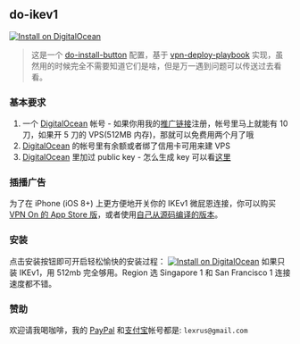 ## do-ikev1

[![Install on DigitalOcean](http://installer.71m.us/button.svg)](http://installer.71m.us/install?url=https://github.com/lexrus/do-ikev1)

> 这是一个 [do-install-button](https://github.com/seven1m/do-install-button) 配置，基于 [vpn-deploy-playbook](https://github.com/lexrus/vpn-deploy-playbook) 实现，虽然用的时候完全不需要知道它们是啥，但是万一遇到问题可以传送过去看看。

### 基本要求

1. 一个 [DigitalOcean] 帐号 - 如果你用我的[推广链接](https://www.digitalocean.com/?refcode=3eb5cf371fc9)注册，帐号里马上就能有 10 刀，如果开 5 刀的 VPS(512MB 内存)，那就可以免费用两个月了哦
2. [DigitalOcean] 的帐号里有余额或者绑了信用卡可用来建 VPS
3. [DigitalOcean] 里加过 public key - 怎么生成 key 可以看[这里](https://gitcafe.com/GitCafe/Help/wiki/如何安装和设置-Git#2创建-ssh-秘钥)

[DigitalOcean]: https://www.digitalocean.com/?refcode=3eb5cf371fc9

### 插播广告

为了在 iPhone (iOS 8+) 上更方便地开关你的 IKEv1 微屁恩连接，你可以购买 [VPN On 的 App Store 版](https://itunes.apple.com/app/vpn-on/id951344279)，或者使用[自己从源码编译的版本](https://github.com/lexrus/VPNOn)。

### 安装

点击安装按钮即可开启轻松愉快的安装过程：
[![Install on DigitalOcean](http://installer.71m.us/button.svg)](http://installer.71m.us/install?url=https://github.com/lexrus/do-ikev1)
如果只装 IKEv1，用 512mb 完全够用。Region 选 Singapore 1 和 San Francisco 1 连接速度都不错。

### 赞助

欢迎请我喝咖啡，我的 [PayPal](https://www.paypal.com) 和[支付宝](https://www.alipay.com)帐号都是: `lexrus@gmail.com`

